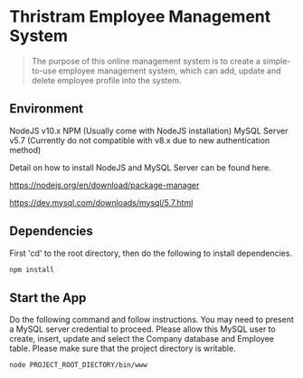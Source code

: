 # Thristram Employee Management System

> The purpose of this online management system is to create a simple-to-use employee management system, which can add, update and delete employee profile into the system. 

## Environment

NodeJS v10.x
NPM (Usually come with NodeJS installation)
MySQL Server v5.7 (Currently do not compatible with v8.x due to new authentication method)

Detail on how to install NodeJS and MySQL Server can be found here.

https://nodejs.org/en/download/package-manager

https://dev.mysql.com/downloads/mysql/5.7.html

## Dependencies

First 'cd' to the root directory, then do the following to install dependencies.

```sh
npm install
```

## Start the App
Do the following command and follow instructions. You may need to present a MySQL server credential to proceed. Please allow this MySQL user to create, insert, update and select the Company database and Employee table. Please make sure that the project directory is writable.

```sh
node PROJECT_ROOT_DIECTORY/bin/www
```

